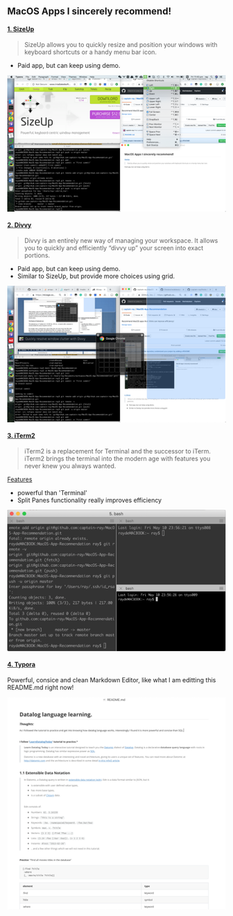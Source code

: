 ## MacOS Apps I sincerely recommend!



#### [1. SizeUp]([http://www.irradiatedsoftware.com/sizeup/](http://www.irradiatedsoftware.com/sizeup/)) 

> SizeUp allows you to quickly resize and position your windows with keyboard shortcuts or a handy menu bar icon.

- Paid app, but can keep using demo.

![1](images/1.png)



#### [2. Divvy](https://mizage.com/divvy/)

>  Divvy is an entirely new way of managing your workspace. It allows you to quickly and efficiently “divvy up” your screen into exact portions.

- Paid app, but can keep using demo. 
- Similar to SizeUp, but provide more choices using grid.

![2](images/2.png)



#### [3. iTerm2](https://www.iterm2.com/)

> iTerm2 is a replacement for Terminal and the successor to iTerm. iTerm2 brings the terminal into the modern age with features you never knew you always wanted.

[Features](https://www.iterm2.com/features.html)

- powerful than 'Terminal'
- Split Panes functionality  really improves efficiency

![3](images/3.png)



#### [4. Typora](https://typora.io/)

Powerful, consice and clean Markdown Editor, like what I am editting this README.md right now!

![5](images/5.png)

 

